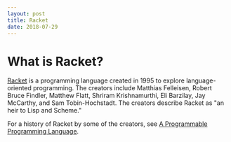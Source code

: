 ```yaml
---
layout: post
title: Racket
date: 2018-07-29
---
```


# What is Racket?

[Racket](https://racket-lang.org/) is a programming language created in 1995 to explore language-oriented programming. The creators include Matthias Felleisen, Robert Bruce Findler, Matthew Flatt, Shriram Krishnamurthi, Eli Barzilay, Jay McCarthy, and Sam Tobin-Hochstadt. The creators describe Racket as "an heir to Lisp and Scheme."

For a history of Racket by some of the creators, see [A Programmable Programming Language](https://cacm.acm.org/magazines/2018/3/225475-a-programmable-programming-language/fulltext).
